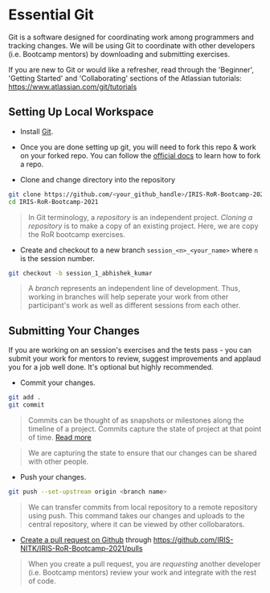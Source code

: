# Essential Git

Git is a software designed for coordinating work among programmers and
tracking changes. We will be using Git to coordinate with other
developers (i.e. Bootcamp mentors) by downloading and submitting
exercises.

If you are new to Git or would like a refresher, read through the
'Beginner', 'Getting Started' and 'Collaborating' sections of the
Atlassian tutorials: https://www.atlassian.com/git/tutorials

## Setting Up Local Workspace

- Install [Git](https://git-scm.com/book/en/v2/Getting-Started-Installing-Git).
- Once you are done setting up git, you will need to fork this repo & work on your forked repo. You can follow the [official docs](https://docs.github.com/en/free-pro-team@latest/github/getting-started-with-github/fork-a-repo) to learn how to fork a repo.

- Clone and change directory into the repository

```bash
git clone https://github.com/<your_github_handle>/IRIS-RoR-Bootcamp-2021.git
cd IRIS-RoR-Bootcamp-2021
```

> In Git terminology, a _repository_ is an independent project. _Cloning
> a repository_ is to make a copy of an existing project. Here, we are
> copy the RoR bootcamp exercises.

- Create and checkout to a new branch `session_<n>_<your_name>` where
  `n` is the session number.

```bash
git checkout -b session_1_abhishek_kumar
```

> A _branch_ represents an independent line of development. Thus,
> working in branches will help seperate your work from other
> participant's work as well as different sessions from each other.

## Submitting Your Changes

If you are working on an session's exercises and the tests pass - you
can submit your work for mentors to review, suggest improvements and
applaud you for a job well done. It's optional but highly recommended.

- Commit your changes.

```bash
git add .
git commit
```

> Commits can be thought of as snapshots or milestones along the
> timeline of a project. Commits capture the state of project at that
> point of time. [Read more](https://www.atlassian.com/git/tutorials/saving-changes/git-commit)

> We are capturing the state to ensure that our changes can be shared with
> other people.

- Push your changes.

```bash
git push --set-upstream origin <branch name>
```

> We can transfer commits from local repository to a remote repository
> using push. This command takes our changes and uploads to the central
> repository, where it can be viewed by other collobarators.

- [Create a pull request on Github](https://opensource.com/article/19/7/create-pull-request-github) 
through https://github.com/IRIS-NITK/IRIS-RoR-Bootcamp-2021/pulls

> When you create a pull request, you are _requesting_ another developer
> (i.e. Bootcamp mentors) review your work and integrate with the rest
> of code.
